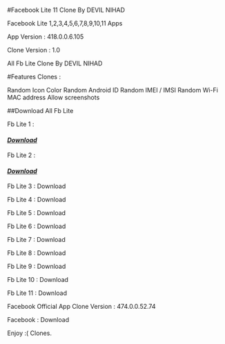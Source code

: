 #Facebook Lite 11 Clone By DEVIL NIHAD

Facebook Lite 1,2,3,4,5,6,7,8,9,10,11 Apps

App Version : 418.0.0.6.105

Clone Version : 1.0

All Fb Lite Clone By DEVIL NIHAD

#Features Clones :

Random Icon Color
Random Android ID
Random IMEI / IMSI
Random Wi-Fi MAC address
Allow screenshots


##Download All Fb Lite

Fb Lite 1 :  <h4><i><b><a href ="https://github.com/DeV1LN1H4d/Fb-11-Lite/releases/download/fb-11-lite/Lite_1_devilnihad.apk">Download</a></b></i></h4>
</div>

Fb Lite 2 :  <h4><i><b><a href ="https://github.com/DeV1LN1H4d/Fb-11-Lite/releases/download/fb-11-lite/Lite_2_devilnihad.apk">Download</a></b></i></h4>
</div>

Fb Lite 3 :  Download

Fb Lite 4 :  Download

Fb Lite 5 :  Download

Fb Lite 6 :  Download

Fb Lite 7 :  Download

Fb Lite 8 :  Download

Fb Lite 9 :  Download

Fb Lite 10 : Download

Fb Lite 11 : Download

Facebook Official App Clone 
Version : 474.0.0.52.74

Facebook : Download


Enjoy :( Clones. 
